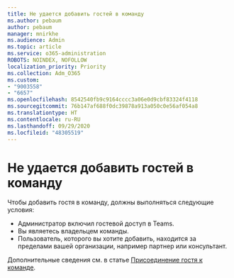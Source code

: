 ```yaml
---
title: Не удается добавить гостей в команду
ms.author: pebaum
author: pebaum
manager: mnirkhe
ms.audience: Admin
ms.topic: article
ms.service: o365-administration
ROBOTS: NOINDEX, NOFOLLOW
localization_priority: Priority
ms.collection: Adm_O365
ms.custom:
- "9003558"
- "6657"
ms.openlocfilehash: 8542540fb9c9164cccc3a06e0d9cbf83324f4118
ms.sourcegitcommit: 76b147af688f0dc39878a913a050c0e56af054a8
ms.translationtype: HT
ms.contentlocale: ru-RU
ms.lasthandoff: 09/29/2020
ms.locfileid: "48305519"
---
```

# <a name="cant-add-guests-to-a-team"></a>Не удается добавить гостей в команду

Чтобы добавить гостя в команду, должны выполняться следующие условия:  

- Администратор включил гостевой доступ в Teams.
- Вы являетесь владельцем команды.
- Пользователь, которого вы хотите добавить, находится за пределами вашей организации, например партнер или консультант.

Дополнительные сведения см. в статье [Присоединение гостя к команде](https://docs.microsoft.com/MicrosoftTeams/guest-joins).